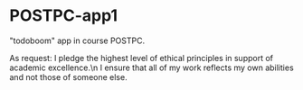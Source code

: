 # POSTPC-app1

"todoboom" app in course POSTPC.

As request:
I pledge the highest level of ethical principles in support of academic excellence.\n
I ensure that all of my work reflects my own abilities and not those of someone else.
